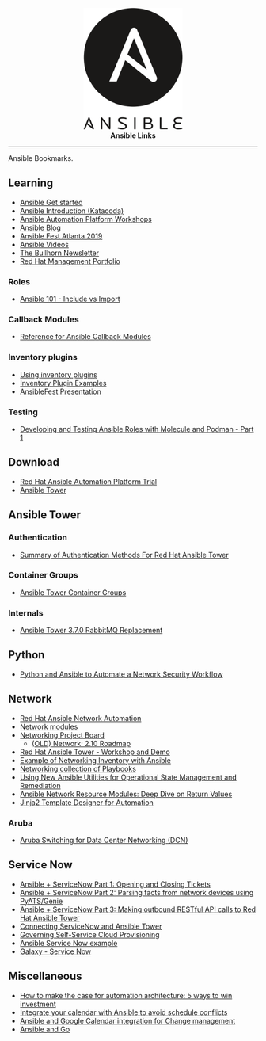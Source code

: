<p align="center">
  <img width="200" height="246" title="Ansible Logo" src="static/Ansible_logo.svg"><br>
  <b>Ansible Links</b><br>
</p>

---

Ansible Bookmarks.

## Learning
- [Ansible Get started](https://www.ansible.com/resources/get-started)
- [Ansible Introduction (Katacoda)](https://lab.redhat.com/ansible-introduction)
- [Ansible Automation Platform Workshops](https://ansible.github.io/workshops/)
- [Ansible Blog](https://www.ansible.com/blog)
- [Ansible Fest Atlanta 2019](https://www.ansible.com/resources/videos/ansiblefest-atlanta-2019)
- [Ansible Videos](https://www.ansible.com/resources/videos)
- [The Bullhorn Newsletter](https://us19.campaign-archive.com/home/?u=56d874e027110e35dea0e03c1&id=d6635f5420)
- [Red Hat Management Portfolio](https://github.com/ShaddGallegos/RHTI)

### Roles
- [Ansible 101 - Include vs Import](https://www.ansiblejunky.com/blog/ansible-101-include-vs-import/)

### Callback Modules
- [Reference for Ansible Callback Modules](https://github.com/sean-m-sullivan/callback_modules/blob/master/research.md)

### Inventory plugins
- [Using inventory plugins](https://docs.ansible.com/ansible/latest/plugins/inventory.html#using-inventory-plugins)
- [Inventory Plugin Examples](https://github.com/willtome/ansible-inventory)
- [AnsibleFest Presentation](https://www.ansible.com/managing-meaningful-inventories)

### Testing
- [Developing and Testing Ansible Roles with Molecule and Podman - Part 1](https://www.ansible.com/blog/developing-and-testing-ansible-roles-with-molecule-and-podman-part-1)

## Download
- [Red Hat Ansible Automation Platform Trial](https://www.redhat.com/en/technologies/management/ansible/try-it)
- [Ansible Tower](https://releases.ansible.com/ansible-tower/setup/?extIdCarryOver=true&sc_cid=701f2000001OH7YAAW)

## Ansible Tower

### Authentication
- [Summary of Authentication Methods For Red Hat Ansible Tower](https://www.ansible.com/blog/summary-of-authentication-methods-in-red-hat-ansible-tower)

### Container Groups
- [Ansible Tower Container Groups](https://www.youtube.com/watch?v=fBNTYOovtkI)

### Internals
- [Ansible Tower 3.7.0 RabbitMQ Replacement](https://www.youtube.com/watch?v=smYgGswrDpc)

## Python
- [Python and Ansible to Automate a Network Security Workflow](https://medium.com/swlh/python-and-ansible-to-automate-a-network-security-workflow-28b9a44660c6)

## Network
- [Red Hat Ansible Network Automation](https://www.ansible.com/products/network-automation)
- [Network modules](https://docs.ansible.com/ansible/latest/modules/list_of_network_modules.html)
- [Networking Project Board](https://github.com/orgs/ansible-collections/projects/3)
  - [(OLD) Network: 2.10 Roadmap](https://github.com/ansible/community/wiki/Network%3A-2.10-Roadmap)
- [Red Hat Ansible Tower - Workshop and Demo](https://github.com/network-automation/tower_workshop)
- [Example of Networking Inventory with Ansible](https://github.com/network-automation/ansible_inventory_report)
- [Networking collection of Playbooks](https://github.com/nleiva/ansible-networking)
- [Using New Ansible Utilities for Operational State Management and Remediation](https://www.ansible.com/blog/using-new-ansible-utilities-for-operational-state-management-and-remediation)
- [Ansible Network Resource Modules: Deep Dive on Return Values](https://www.ansible.com/blog/ansible-network-resource-modules-deep-dive-on-return-values)
- [Jinja2 Template Designer for Automation](https://td4a.codethenetwork.com/)

### Aruba
- [Aruba Switching for Data Center Networking (DCN)](https://github.com/aruba/aoscx-ansible-dcn-workflows)


## Service Now
- [Ansible + ServiceNow Part 1: Opening and Closing Tickets](https://www.ansible.com/blog/ansible-servicenow-opening-and-closing-tickets)
- [Ansible + ServiceNow Part 2: Parsing facts from network devices using PyATS/Genie](https://www.ansible.com/blog/ansible-servicenow-part-2-parsing-facts-from-network-devices-using-pyats/genie)
- [Ansible + ServiceNow Part 3: Making outbound RESTful API calls to Red Hat Ansible Tower](https://www.ansible.com/blog/ansible-servicenow-howto-part-3-making-outbound-restful-api-calls-to-ansible-tower)
- [Connecting ServiceNow and Ansible Tower](https://github.com/shadowman-lab/Ansible-Config/tree/master/SNOW)
- [Governing Self-Service Cloud Provisioning](https://github.com/michaelford85/aws-deploy)
- [Ansible Service Now example](https://github.com/nleiva/ansible-snow)
- [Galaxy - Service Now](https://galaxy.ansible.com/servicenow/servicenow)

## Miscellaneous
- [How to make the case for automation architecture: 5 ways to win investment](https://www.redhat.com/architect/automation-architecture)
- [Integrate your calendar with Ansible to avoid schedule conflicts](https://opensource.com/article/20/10/calendar-ansible)
- [Ansible and Google Calendar integration for Change management](https://medium.com/@nleiva/ansible-and-google-calendar-integration-for-change-management-7c00553b3d5a)
- [Ansible and Go](https://codeburst.io/get-yourself-going-with-ansible-60ca623bf4)
